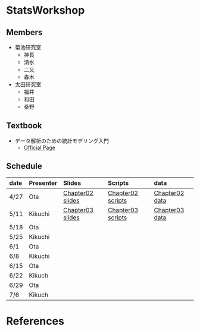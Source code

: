 # StatsWorkshop

## Members

- 菊池研究室
  + 神長
  + 清水
  + 二又
  + 森木
- 太田研究室
  + 福井
  + 和田
  + 桑野

## Textbook

- データ解析のための統計モデリング入門
  + [Official Page](http://hosho.ees.hokudai.ac.jp/~kubo/ce/IwanamiBook.html)

## Schedule

| date | Presenter | Slides               |Scripts                | data               |
|:-----|:----------|:---------------------|:----------------------|:-------------------|
|4/27  |Ota        | [Chapter02 slides][] | [Chapter02 scripts][] | [Chapter02 data][] |
|5/11  |Kikuchi    | [Chapter03 slides][] | [Chapter03 scripts][] | [Chapter03 data][] |
|5/18  |Ota        |                      |                       |                    | 
|5/25  |Kikuchi    |                      |                       |                    |
|6/1   |Ota        |                      |                       |                    |
|6/8   |Kikuchi    |                      |                       |                    |
|6/15  |Ota        |                      |                       |                    |
|6/22  |Kikuch     |                      |                       |                    |
|6/29  |Ota        |                      |                       |                    |
|7/6   |Kikuch     |                      |                       |                    |


# References



[Chapter02 slides]: https://github.com/kikuchiken-waseda/StatsWorkshop/tree/master/Chapter02/slides
[Chapter02 scripts]: https://github.com/kikuchiken-waseda/StatsWorkshop/tree/master/Chapter02/scripts
[Chapter02 data]: https://github.com/kikuchiken-waseda/StatsWorkshop/blob/master/Chapter02/data/data.RData
[Chapter03 slides]: https://github.com/kikuchiken-waseda/StatsWorkshop/tree/master/Chapter03/slides
[Chapter03 scripts]: https://github.com/kikuchiken-waseda/StatsWorkshop/tree/master/Chapter03/scripts
[Chapter03 data]:://github.com/kikuchiken-waseda/StatsWorkshop/blob/master/Chapter03/data/data3a.csv
